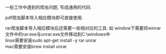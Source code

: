 一些工作中遇到的爬虫问题, 写成通用的代码.

pdf爬虫脚本导入相应模块即可直接使用.

rar爬虫脚本导入相应模块后还需要一些相对应的工具.
    如 window下需要将winrar文件中的rar.exe与unrar.exe文件移动到C:\windows中                                                                                                           
       linux需要安装sudo apt-get install -y rar unrar                                                                                                                               
       mac需要安装brew install unrar
